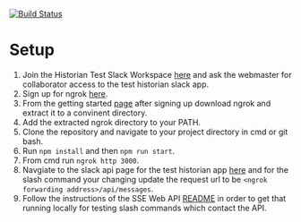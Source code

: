 [![Build Status](https://travis-ci.com/msoe-sse/historian.svg?branch=master)](https://travis-ci.com/msoe-sse/historian)

# Setup
1. Join the Historian Test Slack Workspace [here](https://join.slack.com/t/ssehistoriant-9dh1349/shared_invite/enQtNzc4Nzg1MzM1MjE3LTRjYmM3ZWQ2OTRhMzU4ZTI4NmExZjlmMTRiZGRlMzhmYWM1NTA0ZDQ3YWFiYzQwMjFhZmI4YzM1M2EzNzhkYTk) and ask the webmaster for collaborator access to the test historian slack app.
2. Sign up for ngrok [here](https://dashboard.ngrok.com/signup).
3. From the getting started [page](https://dashboard.ngrok.com/get-started) after signing up download ngrok and extract it to a convinent directory.
4. Add the extracted ngrok directory to your PATH.
5. Clone the repository and navigate to your project directory in cmd or git bash.
6. Run `npm install` and then `npm run start`.
7. From cmd run `ngrok http 3000`.
8. Navgiate to the slack api page for the test historian app [here](https://api.slack.com/apps/AP5CH8WVC) and for the slash command your changing update the request url to be `<ngrok forwarding address>/api/messages`.
9. Follow the instructions of the SSE Web API [README](https://github.com/msoe-sse/sse-web-api) in order to get that running locally for testing slash commands which contact the API.